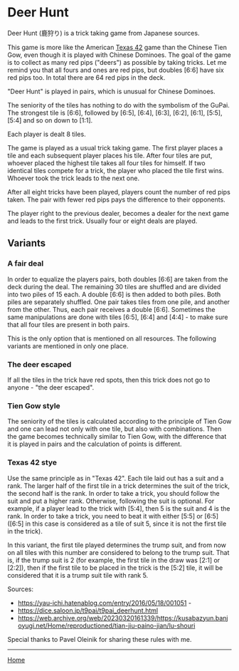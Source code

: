 # Deer Hunt

Deer Hunt (鹿狩り) is a trick taking game from Japanese sources.

This game is more like the American [Texas 42](https://www.pagat.com/domino/trick/42.html) game than the Chinese Tien Gow, even though it is played with Chinese Dominoes. 
The goal of the game is to collect as many red pips ("deers") as possible by taking tricks. 
Let me remind you that all fours and ones are red pips, but doubles [6:6] have six red pips too. 
In total there are 64 red pips in the deck.

"Deer Hunt" is played in pairs, which is unusual for Chinese Dominoes.

The seniority of the tiles has nothing to do with the symbolism of the GuPai. 
The strongest tile is [6:6], followed by [6:5], [6:4], [6:3], [6:2], [6:1], [5:5], [5:4] and so on down to [1:1].

Each player is dealt 8 tiles.

The game is played as a usual trick taking game. 
The first player places a tile and each subsequent player places his tile. 
After four tiles are put, whoever placed the highest tile takes all four tiles for himself. 
If two identical tiles compete for a trick, the player who placed the tile first wins. 
Whoever took the trick leads to the next one.

After all eight tricks have been played, players count the number of red pips taken. 
The pair with fewer red pips pays the difference to their opponents.

The player right to the previous dealer, becomes a dealer for the next game and leads to the first trick. 
Usually four or eight deals are played.

## Variants

### A fair deal

In order to equalize the players pairs, both doubles [6:6] are taken from the deck during the deal. 
The remaining 30 tiles are shuffled and are divided into two piles of 15 each. 
A double [6:6] is then added to both piles. 
Both piles are separately shuffled. 
One pair takes tiles from one pile, and another from the other. 
Thus, each pair receives a double [6:6]. 
Sometimes the same manipulations are done with tiles [6:5], [6:4] and [4:4] - to make sure that all four tiles are present in both pairs.

This is the only option that is mentioned on all resources. 
The following variants are mentioned in only one place.

### The deer escaped

If all the tiles in the trick have red spots, then this trick does not go to anyone - "the deer escaped".

### Tien Gow style

The seniority of the tiles is calculated according to the principle of Tien Gow and one can lead not only with one tile, but also with combinations. 
Then the game becomes technically similar to Tien Gow, with the difference that it is played in pairs and the calculation of points is different.

### Texas 42 stye

Use the same principle as in "Texas 42". 
Each tile laid out has a suit and a rank. 
The larger half of the first tile in a trick determines the suit of the trick, the second half is the rank. 
In order to take a trick, you should follow the suit and put a higher rank.
Otherwise, following the suit is optional.
For example, if a player lead to the trick with [5:4], then 5 is the suit and 4 is the rank. 
In order to take a trick, you need to beat it with either [5:5] or [6:5] ([6:5] in this case is considered as a tile of suit 5, since it is not the first tile in the trick). 

In this variant, the first tile played determines the trump suit, and from now on all tiles with this number are considered to belong to the trump suit. 
That is, if the trump suit is 2 (for example, the first tile in the draw was [2:1] or [2:2]), then if the first tile to be placed in the trick is the [5:2] tile, it will be considered that it is a trump suit tile with rank 5.

Sources:

- https://yau-ichi.hatenablog.com/entry/2016/05/18/001051 -
- https://dice.saloon.jp/t9pai/t9pai_deerhunt.html
- https://web.archive.org/web/20230320161339/https://kusabazyun.banjoyugi.net/Home/reproductioned/tian-jiu-paino-jian/lu-shouri

Special thanks to Pavel Oleinik for sharing these rules with me.

---  

[Home](/gupai/index.html)
